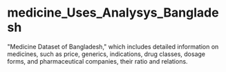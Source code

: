 # medicine_Uses_Analysys_Bangladesh
"Medicine Dataset of Bangladesh," which includes detailed information on medicines, such as price, generics, indications, drug classes, dosage forms, and pharmaceutical companies, their ratio and relations.
